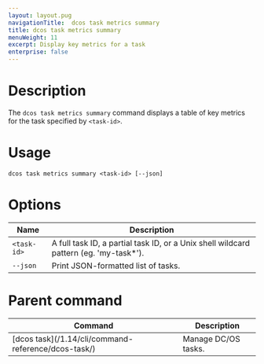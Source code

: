 ```yaml
---
layout: layout.pug
navigationTitle:  dcos task metrics summary
title: dcos task metrics summary
menuWeight: 11
excerpt: Display key metrics for a task
enterprise: false
---
```


# Description

The `dcos task metrics summary` command displays a table of key metrics for the task specified by `<task-id>`.

# Usage

```
dcos task metrics summary <task-id> [--json]
```

# Options

| Name |  Description |
|---------|-------------|
| `<task-id>` | A full task ID, a partial task ID, or a Unix shell wildcard pattern (eg. 'my-task*').|
| `--json`  | Print JSON-formatted list of tasks. |

# Parent command

| Command | Description |
|---------|-------------|
| [dcos task]\(/1.14/cli/command-reference/dcos-task/)   | Manage DC/OS tasks. |
